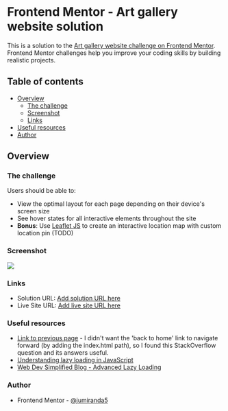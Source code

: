 # Frontend Mentor - Art gallery website solution

This is a solution to the [Art gallery website challenge on Frontend Mentor](https://www.frontendmentor.io/challenges/art-gallery-website-yVdrZlxyA). Frontend Mentor challenges help you improve your coding skills by building realistic projects. 

## Table of contents

- [Overview](#overview)
  - [The challenge](#the-challenge)
  - [Screenshot](#screenshot)
  - [Links](#links)
- [Useful resources](#useful-resources)
- [Author](#author)

## Overview

### The challenge

Users should be able to:

- View the optimal layout for each page depending on their device's screen size
- See hover states for all interactive elements throughout the site
- **Bonus**: Use [Leaflet JS](https://leafletjs.com/) to create an interactive location map with custom location pin (TODO)

### Screenshot

![](./screenshot.jpg)


### Links

- Solution URL: [Add solution URL here](https://your-solution-url.com)
- Live Site URL: [Add live site URL here](https://your-live-site-url.com)


### Useful resources

- [Link to previous page](https://stackoverflow.com/questions/8814472/how-to-make-an-html-back-link) - I didn't want the 'back to home' link to navigate forward (by adding the index.html path), so I found this StackOverflow question and its answers useful.
- [Understanding lazy loading in JavaScript](https://blog.logrocket.com/understanding-lazy-loading-javascript/) 
- [Web Dev Simplified Blog - Advanced Lazy Loading](https://blog.webdevsimplified.com/2023-05/lazy-load-images/)


### Author

- Frontend Mentor - [@jumiranda5](https://www.frontendmentor.io/profile/jumiranda5)
